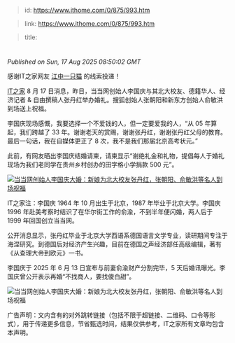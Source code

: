 > id: https://www.ithome.com/0/875/993.htm

> link: https://www.ithome.com/0/875/993.htm

> title: 

# 
_Published on Sun, 17 Aug 2025 08:50:02 GMT_

感谢IT之家网友 [江中一只猫](https://m.ithome.com/html/app/open.html?url=ithome%3A%2F%2Fuserpage%3Fid%3D959533) 的线索投递！

[IT之家](https://www.ithome.com/) 8 月 17 日消息，昨日，当当网创始人李国庆与其北大校友、德籍华人、经济记者 & 自由撰稿人张丹红举办婚礼。搜狐创始人张朝阳和新东方创始人俞敏洪到场送上祝福。

李国庆现场感慨，我要选择一个不爱钱的人，但一定要爱我的人，“从 05 年算起，我们跨越了 33 年。谢谢老天的赏赐，谢谢张丹红，谢谢张丹红父母的教育。最后一句话，我在自媒体更正了 8 次，我不是我们那届北京高考状元。”

此前，有网友晒出李国庆结婚请柬，请柬显示“谢绝礼金和礼物，提倡每人于婚礼现场为我们老同学在贵州乡村创办的田字格小学捐款 500 元”。

[![](https://img.ithome.com/newsuploadfiles/2025/8/b8115e9d-af63-4d93-8abd-625ae1027aac.jpg?x-bce-process=image/format,f_auto "当当网创始人李国庆大婚：新娘为北大校友张丹红，张朝阳、俞敏洪等名人到场祝福")](https://weibo.com/tv/show/1034:5200668307423466?mid=5200669361308782)

IT之家注：李国庆 1964 年 10 月出生于北京，1987 年毕业于北京大学。李国庆 1996 年赴美考察时结识了在华尔街工作的俞渝，不到半年便闪婚，两人后于 1999 年回国创立当当网。

公开消息显示，张丹红毕业于北京大学西语系德国语言文学专业，读研期间专注于海涅研究。到德国后对经济产生兴趣，目前在德国之声经济部任高级编辑，著有《从查理大帝到欧元》一书。

李国庆于 2025 年 6 月 13 日宣布与前妻俞渝财产分割完毕，5 天后婚讯曝光。李国庆曾公开表示再婚“不找商人，要找傻白甜”。

![](https://img.ithome.com/newsuploadfiles/2025/8/37a841dc-e733-4032-bff3-2ed78971a9f1.png?x-bce-process=image/format,f_auto "当当网创始人李国庆大婚：新娘为北大校友张丹红，张朝阳、俞敏洪等名人到场祝福")

广告声明：文内含有的对外跳转链接（包括不限于超链接、二维码、口令等形式），用于传递更多信息，节省甄选时间，结果仅供参考，IT之家所有文章均包含本声明。
